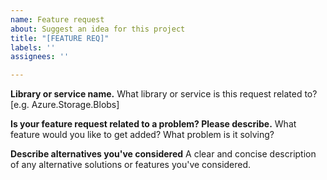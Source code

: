 ```yaml
---
name: Feature request
about: Suggest an idea for this project
title: "[FEATURE REQ]"
labels: ''
assignees: ''

---
```


**Library or service name.**
What library or service is this request related to? [e.g. Azure.Storage.Blobs] 
 
**Is your feature request related to a problem? Please describe.**
What feature would you like to get added? What problem is it solving?

**Describe alternatives you've considered**
A clear and concise description of any alternative solutions or features you've considered.
